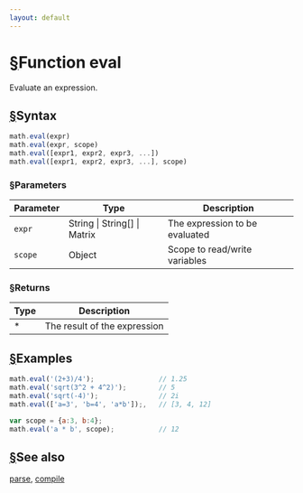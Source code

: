 ```yaml
---
layout: default
---
```


<h1 id="function-eval"><a href="#function-eval">&sect;</a>Function eval</h1>

Evaluate an expression.


<h2 id="syntax"><a href="#syntax">&sect;</a>Syntax</h2>

```js
math.eval(expr)
math.eval(expr, scope)
math.eval([expr1, expr2, expr3, ...])
math.eval([expr1, expr2, expr3, ...], scope)
```

<h3 id="parameters"><a href="#parameters">&sect;</a>Parameters</h3>

Parameter | Type | Description
--------- | ---- | -----------
`expr` | String &#124; String[] &#124; Matrix | The expression to be evaluated
`scope` | Object | Scope to read/write variables

<h3 id="returns"><a href="#returns">&sect;</a>Returns</h3>

Type | Description
---- | -----------
* | The result of the expression


<h2 id="examples"><a href="#examples">&sect;</a>Examples</h2>

```js
math.eval('(2+3)/4');                // 1.25
math.eval('sqrt(3^2 + 4^2)');        // 5
math.eval('sqrt(-4)');               // 2i
math.eval(['a=3', 'b=4', 'a*b']);,   // [3, 4, 12]

var scope = {a:3, b:4};
math.eval('a * b', scope);           // 12
```


<h2 id="see-also"><a href="#see-also">&sect;</a>See also</h2>

[parse](parse.html),
[compile](compile.html)


<!-- Note: This file is automatically generated from source code comments. Changes made in this file will be overridden. -->
